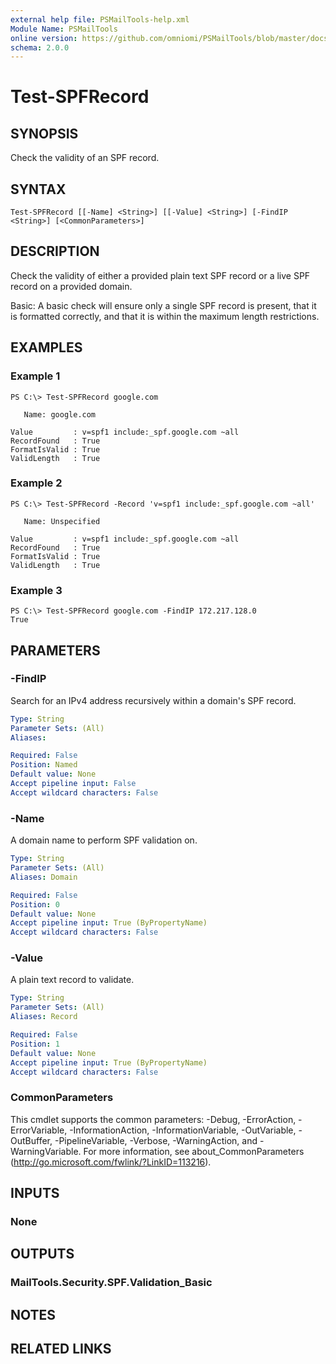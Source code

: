 ```yaml
---
external help file: PSMailTools-help.xml
Module Name: PSMailTools
online version: https://github.com/omniomi/PSMailTools/blob/master/docs/en-US/Test-SPFRecord.md
schema: 2.0.0
---
```


# Test-SPFRecord

## SYNOPSIS
Check the validity of an SPF record.

## SYNTAX

```
Test-SPFRecord [[-Name] <String>] [[-Value] <String>] [-FindIP <String>] [<CommonParameters>]
```

## DESCRIPTION
Check the validity of either a provided plain text SPF record or a live SPF record on a provided domain.

Basic: A basic check will ensure only a single SPF record is present, that it is formatted correctly, and that it is within the maximum length restrictions.

## EXAMPLES

### Example 1
```
PS C:\> Test-SPFRecord google.com

   Name: google.com

Value         : v=spf1 include:_spf.google.com ~all
RecordFound   : True
FormatIsValid : True
ValidLength   : True
```

### Example 2
```
PS C:\> Test-SPFRecord -Record 'v=spf1 include:_spf.google.com ~all'

   Name: Unspecified

Value         : v=spf1 include:_spf.google.com ~all
RecordFound   : True
FormatIsValid : True
ValidLength   : True
```

### Example 3
```
PS C:\> Test-SPFRecord google.com -FindIP 172.217.128.0
True
```

## PARAMETERS

### -FindIP
Search for an IPv4 address recursively within a domain's SPF record.

```yaml
Type: String
Parameter Sets: (All)
Aliases:

Required: False
Position: Named
Default value: None
Accept pipeline input: False
Accept wildcard characters: False
```

### -Name
A domain name to perform SPF validation on.

```yaml
Type: String
Parameter Sets: (All)
Aliases: Domain

Required: False
Position: 0
Default value: None
Accept pipeline input: True (ByPropertyName)
Accept wildcard characters: False
```

### -Value
A plain text record to validate.

```yaml
Type: String
Parameter Sets: (All)
Aliases: Record

Required: False
Position: 1
Default value: None
Accept pipeline input: True (ByPropertyName)
Accept wildcard characters: False
```

### CommonParameters
This cmdlet supports the common parameters: -Debug, -ErrorAction, -ErrorVariable, -InformationAction, -InformationVariable, -OutVariable, -OutBuffer, -PipelineVariable, -Verbose, -WarningAction, and -WarningVariable. For more information, see about_CommonParameters (http://go.microsoft.com/fwlink/?LinkID=113216).

## INPUTS

### None

## OUTPUTS

### MailTools.Security.SPF.Validation_Basic

## NOTES

## RELATED LINKS


